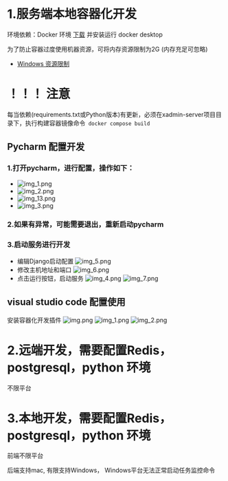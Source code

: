 # 1.服务端本地容器化开发

环境依赖：Docker 环境 [下载](https://www.docker.com) 并安装运行 docker desktop

为了防止容器过度使用机器资源，可将内存资源限制为2G (内存充足可忽略)

- [Windows 资源限制](https://learn.microsoft.com/zh-cn/windows/wsl/wsl-config#configure-global-options-with-wslconfig)

# ！！！ 注意
每当依赖(requirements.txt或Python版本)有更新，必须在xadmin-server项目目录下，执行构建容器镜像命令``` docker compose build```

## Pycharm 配置开发

### 1.打开pycharm，进行配置，操作如下：

- ![img_1.png](img_1.png)
- ![img_2.png](img_2.png)
- ![img_13.png](img_13.png)
- ![img_3.png](img_3.png)

### 2.如果有异常，可能需要退出，重新启动pycharm

### 3.启动服务进行开发

- 编辑Django启动配置
  ![img_5.png](img_5.png)
- 修改主机地址和端口
  ![img_6.png](img_6.png)
- 点击运行按钮，启动服务
  ![img_4.png](img_4.png)
  ![img_7.png](img_7.png)

## visual studio code 配置使用

安装容器化开发插件
![img.png](vscode/img.png)
![img_1.png](vscode/img_1.png)
![img_2.png](vscode/img_2.png)

# 2.远端开发，需要配置Redis，postgresql，python 环境

不限平台

# 3.本地开发，需要配置Redis，postgresql，python 环境

前端不限平台

后端支持mac, 有限支持Windows， Windows平台无法正常启动任务监控命令
